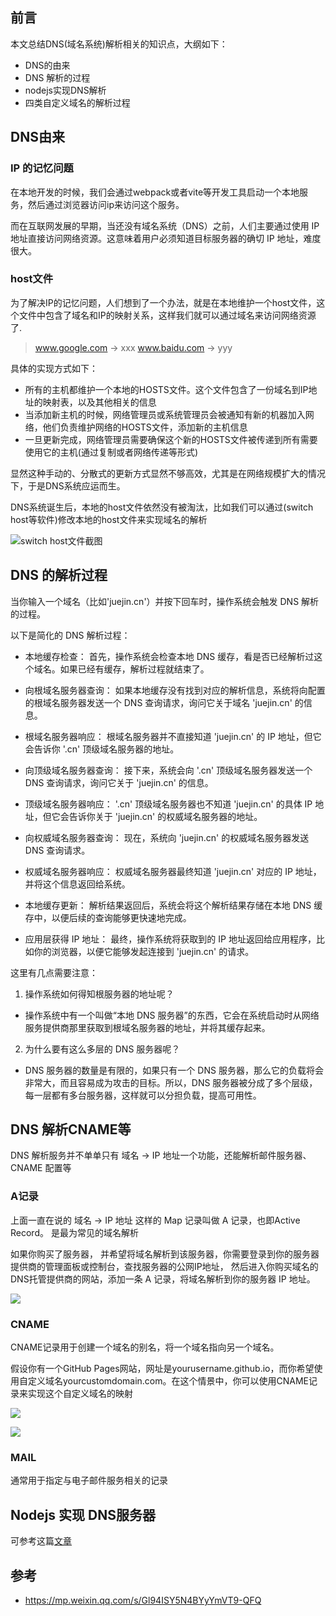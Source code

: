 ## 前言

本文总结DNS(域名系统)解析相关的知识点，大纲如下：

- DNS的由来
- DNS 解析的过程
- nodejs实现DNS解析
- 四类自定义域名的解析过程

## DNS由来

### IP 的记忆问题

在本地开发的时候，我们会通过webpack或者vite等开发工具启动一个本地服务，然后通过浏览器访问ip来访问这个服务。

而在互联网发展的早期，当还没有域名系统（DNS）之前，人们主要通过使用 IP 地址直接访问网络资源。这意味着用户必须知道目标服务器的确切 IP 地址，难度很大。

### host文件

为了解决IP的记忆问题，人们想到了一个办法，就是在本地维护一个host文件，这个文件中包含了域名和IP的映射关系，这样我们就可以通过域名来访问网络资源了.

> www.google.com ->  xxx
> www.baidu.com -> yyy

具体的实现方式如下：

- 所有的主机都维护一个本地的HOSTS文件。这个文件包含了一份域名到IP地址的映射表，以及其他相关的信息
- 当添加新主机的时候，网络管理员或系统管理员会被通知有新的机器加入网络，他们负责维护网络的HOSTS文件，添加新的主机信息
- 一旦更新完成，网络管理员需要确保这个新的HOSTS文件被传递到所有需要使用它的主机(通过复制或者网络传递等形式)

显然这种手动的、分散式的更新方式显然不够高效，尤其是在网络规模扩大的情况下，于是DNS系统应运而生。

DNS系统诞生后，本地的host文件依然没有被淘汰，比如我们可以通过(switch host等软件)修改本地的host文件来实现域名的解析

![switch host文件截图](https://cdn.jsdelivr.net/gh/chenxiaoyao6228/cloudimg@main/2023/switch-host-snapshot.png)


##  DNS 的解析过程

当你输入一个域名（比如'juejin.cn'）并按下回车时，操作系统会触发 DNS 解析的过程。

以下是简化的 DNS 解析过程：

- 本地缓存检查： 首先，操作系统会检查本地 DNS 缓存，看是否已经解析过这个域名。如果已经有缓存，解析过程就结束了。

- 向根域名服务器查询： 如果本地缓存没有找到对应的解析信息，系统将向配置的根域名服务器发送一个 DNS 查询请求，询问它关于域名 'juejin.cn' 的信息。

- 根域名服务器响应： 根域名服务器并不直接知道 'juejin.cn' 的 IP 地址，但它会告诉你 '.cn' 顶级域名服务器的地址。

- 向顶级域名服务器查询： 接下来，系统会向 '.cn' 顶级域名服务器发送一个 DNS 查询请求，询问它关于 'juejin.cn' 的信息。

- 顶级域名服务器响应： '.cn' 顶级域名服务器也不知道 'juejin.cn' 的具体 IP 地址，但它会告诉你关于 'juejin.cn' 的权威域名服务器的地址。

- 向权威域名服务器查询： 现在，系统向 'juejin.cn' 的权威域名服务器发送 DNS 查询请求。

- 权威域名服务器响应： 权威域名服务器最终知道 'juejin.cn' 对应的 IP 地址，并将这个信息返回给系统。

- 本地缓存更新： 解析结果返回后，系统会将这个解析结果存储在本地 DNS 缓存中，以便后续的查询能够更快速地完成。

- 应用层获得 IP 地址： 最终，操作系统将获取到的 IP 地址返回给应用程序，比如你的浏览器，以便它能够发起连接到 'juejin.cn' 的请求。


这里有几点需要注意：

1. 操作系统如何得知根服务器的地址呢？
   
 - 操作系统中有一个叫做“本地 DNS 服务器”的东西，它会在系统启动时从网络服务提供商那里获取到根域名服务器的地址，并将其缓存起来。

2. 为什么要有这么多层的 DNS 服务器呢？
 
 - DNS 服务器的数量是有限的，如果只有一个 DNS 服务器，那么它的负载将会非常大，而且容易成为攻击的目标。所以，DNS 服务器被分成了多个层级，每一层都有多台服务器，这样就可以分担负载，提高可用性。


## DNS 解析CNAME等

DNS 解析服务并不单单只有 域名 -> IP 地址一个功能，还能解析邮件服务器、CNAME 配置等


### A记录

上面一直在说的 域名 -> IP 地址 这样的 Map 记录叫做 A 记录，也即Active Record。 是最为常见的域名解析

如果你购买了服务器， 并希望将域名解析到该服务器，你需要登录到你的服务器提供商的管理面板或控制台，查找服务器的公网IP地址， 然后进入你购买域名的DNS托管提供商的网站，添加一条 A 记录，将域名解析到你的服务器 IP 地址。

![](https://cdn.jsdelivr.net/gh/chenxiaoyao6228/cloudimg@main/2023/dns-add-record.png)

### CNAME

CNAME记录用于创建一个域名的别名，将一个域名指向另一个域名。

假设你有一个GitHub Pages网站，网址是yourusername.github.io，而你希望使用自定义域名yourcustomdomain.com。在这个情景中，你可以使用CNAME记录来实现这个自定义域名的映射

![](https://cdn.jsdelivr.net/gh/chenxiaoyao6228/cloudimg@main/2023/github-cname-dns-setting.png)

![](https://cdn.jsdelivr.net/gh/chenxiaoyao6228/cloudimg@main/2023/cname-github-page.png)

### MAIL

通常用于指定与电子邮件服务相关的记录


## Nodejs 实现 DNS服务器

可参考这篇[文章](https://mp.weixin.qq.com/s/Gl94ISY5N4BYyYmVT9-QFQ)

## 参考

- https://mp.weixin.qq.com/s/Gl94ISY5N4BYyYmVT9-QFQ
